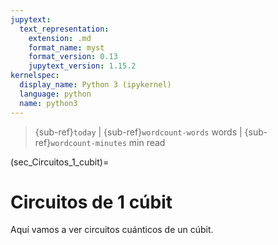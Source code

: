 ```yaml
---
jupytext:
  text_representation:
    extension: .md
    format_name: myst
    format_version: 0.13
    jupytext_version: 1.15.2
kernelspec:
  display_name: Python 3 (ipykernel)
  language: python
  name: python3
---
```


> {sub-ref}`today` | {sub-ref}`wordcount-words` words | {sub-ref}`wordcount-minutes` min read

(sec_Circuitos_1_cubit)=
# Circuitos de 1 cúbit

Aquí vamos a ver circuitos cuánticos de un cúbit.

```{tableofcontents}
```
